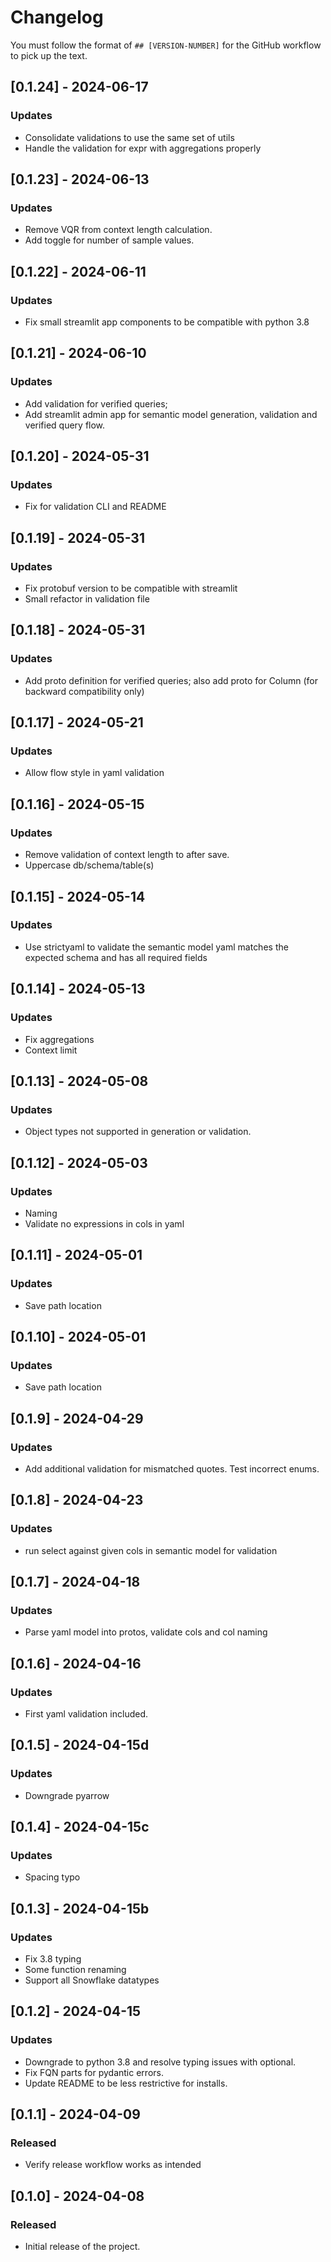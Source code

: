 # Changelog

You must follow the format of `## [VERSION-NUMBER]` for the GitHub workflow to pick up the text.

## [0.1.24] - 2024-06-17
### Updates
- Consolidate validations to use the same set of utils
- Handle the validation for expr with aggregations properly

## [0.1.23] - 2024-06-13
### Updates
- Remove VQR from context length calculation.
- Add toggle for number of sample values.

## [0.1.22] - 2024-06-11
### Updates
- Fix small streamlit app components to be compatible with python 3.8

## [0.1.21] - 2024-06-10
### Updates
- Add validation for verified queries;
- Add streamlit admin app for semantic model generation, validation and verified query flow.

## [0.1.20] - 2024-05-31
### Updates
- Fix for validation CLI and README

## [0.1.19] - 2024-05-31
### Updates
- Fix protobuf version to be compatible with streamlit
- Small refactor in validation file

## [0.1.18] - 2024-05-31
### Updates
- Add proto definition for verified queries; also add proto for Column (for backward compatibility only)

## [0.1.17] - 2024-05-21
### Updates
- Allow flow style in yaml validation

## [0.1.16] - 2024-05-15
### Updates
- Remove validation of context length to after save.
- Uppercase db/schema/table(s)

## [0.1.15] - 2024-05-14
### Updates
- Use strictyaml to validate the semantic model yaml matches the expected schema and has all required fields

## [0.1.14] - 2024-05-13
### Updates
- Fix aggregations
- Context limit

## [0.1.13] - 2024-05-08
### Updates
- Object types not supported in generation or validation.

## [0.1.12] - 2024-05-03
### Updates
- Naming
- Validate no expressions in cols in yaml

## [0.1.11] - 2024-05-01
### Updates
- Save path location

## [0.1.10] - 2024-05-01
### Updates
- Save path location

## [0.1.9] - 2024-04-29
### Updates
- Add additional validation for mismatched quotes. Test incorrect enums.

## [0.1.8] - 2024-04-23
### Updates
- run select against given cols in semantic model for validation

## [0.1.7] - 2024-04-18
### Updates
- Parse yaml model into protos, validate cols and col naming

## [0.1.6] - 2024-04-16
### Updates
- First yaml validation included.

## [0.1.5] - 2024-04-15d
### Updates
- Downgrade pyarrow

## [0.1.4] - 2024-04-15c
### Updates
- Spacing typo

## [0.1.3] - 2024-04-15b
### Updates
- Fix 3.8 typing
- Some function renaming
- Support all Snowflake datatypes

## [0.1.2] - 2024-04-15
### Updates
- Downgrade to python 3.8 and resolve typing issues with optional.
- Fix FQN parts for pydantic errors.
- Update README to be less restrictive for installs.

## [0.1.1] - 2024-04-09
### Released
- Verify release workflow works as intended

## [0.1.0] - 2024-04-08
### Released
- Initial release of the project.
